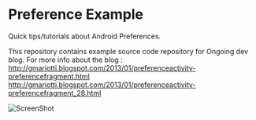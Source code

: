 # Preference Example

Quick tips/tutorials about Android Preferences.

This repository contains example source code repository for Ongoing dev blog.
For more info about the blog : 
http://gmariotti.blogspot.com/2013/01/preferenceactivity-preferencefragment.html
http://gmariotti.blogspot.com/2013/01/preferenceactivity-preferencefragment_28.html

![ScreenShot](https://github.com/gabrielemariotti/androiddev/raw/master/PrerefenceExamples/PreferenceExample1.png)
